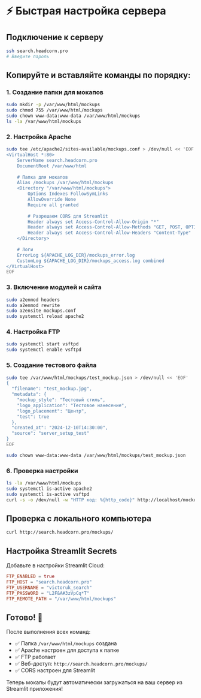 # ⚡ Быстрая настройка сервера

## Подключение к серверу

```bash
ssh search.headcorn.pro
# Введите пароль
```

## Копируйте и вставляйте команды по порядку:

### 1. Создание папки для мокапов

```bash
sudo mkdir -p /var/www/html/mockups
sudo chmod 755 /var/www/html/mockups
sudo chown www-data:www-data /var/www/html/mockups
ls -la /var/www/html/mockups
```

### 2. Настройка Apache

```bash
sudo tee /etc/apache2/sites-available/mockups.conf > /dev/null << 'EOF'
<VirtualHost *:80>
    ServerName search.headcorn.pro
    DocumentRoot /var/www/html
    
    # Папка для мокапов
    Alias /mockups /var/www/html/mockups
    <Directory "/var/www/html/mockups">
        Options Indexes FollowSymLinks
        AllowOverride None
        Require all granted
        
        # Разрешаем CORS для Streamlit
        Header always set Access-Control-Allow-Origin "*"
        Header always set Access-Control-Allow-Methods "GET, POST, OPTIONS"
        Header always set Access-Control-Allow-Headers "Content-Type"
    </Directory>
    
    # Логи
    ErrorLog ${APACHE_LOG_DIR}/mockups_error.log
    CustomLog ${APACHE_LOG_DIR}/mockups_access.log combined
</VirtualHost>
EOF
```

### 3. Включение модулей и сайта

```bash
sudo a2enmod headers
sudo a2enmod rewrite
sudo a2ensite mockups.conf
sudo systemctl reload apache2
```

### 4. Настройка FTP

```bash
sudo systemctl start vsftpd
sudo systemctl enable vsftpd
```

### 5. Создание тестового файла

```bash
sudo tee /var/www/html/mockups/test_mockup.json > /dev/null << 'EOF'
{
  "filename": "test_mockup.jpg",
  "metadata": {
    "mockup_style": "Тестовый стиль",
    "logo_application": "Тестовое нанесение",
    "logo_placement": "Центр",
    "test": true
  },
  "created_at": "2024-12-10T14:30:00",
  "source": "server_setup_test"
}
EOF

sudo chown www-data:www-data /var/www/html/mockups/test_mockup.json
```

### 6. Проверка настройки

```bash
ls -la /var/www/html/mockups
sudo systemctl is-active apache2
sudo systemctl is-active vsftpd
curl -s -o /dev/null -w "HTTP код: %{http_code}" http://localhost/mockups/
```

## Проверка с локального компьютера

```bash
curl http://search.headcorn.pro/mockups/
```

## Настройка Streamlit Secrets

Добавьте в настройки Streamlit Cloud:

```toml
FTP_ENABLED = true
FTP_HOST = "search.headcorn.pro"
FTP_USERNAME = "victoruk_search"
FTP_PASSWORD = "L2F&A#3zVpCq*T"
FTP_REMOTE_PATH = "/var/www/html/mockups"
```

## Готово! 🎉

После выполнения всех команд:
- ✅ Папка `/var/www/html/mockups` создана
- ✅ Apache настроен для доступа к папке
- ✅ FTP работает
- ✅ Веб-доступ: `http://search.headcorn.pro/mockups/`
- ✅ CORS настроен для Streamlit

Теперь мокапы будут автоматически загружаться на ваш сервер из Streamlit приложения!
